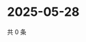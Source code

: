 # 2025-05-28

共 0 条

<!-- BEGIN ZHIHUQUESTIONS -->
<!-- 最后更新时间 Wed May 28 2025 02:14:24 GMT+0800 (China Standard Time) -->

<!-- END ZHIHUQUESTIONS -->
